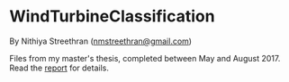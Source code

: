 # WindTurbineClassification

By Nithiya Streethran (nmstreethran@gmail.com)

Files from my master's thesis, completed between May and August 2017. Read the [report](https://github.com/nmstreethran/WindTurbineClassification/blob/master/Report.pdf) for details.
